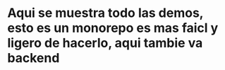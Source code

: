 # Aqui se muestra todo las demos, esto es un monorepo es mas faicl y ligero de hacerlo, aqui tambie va backend